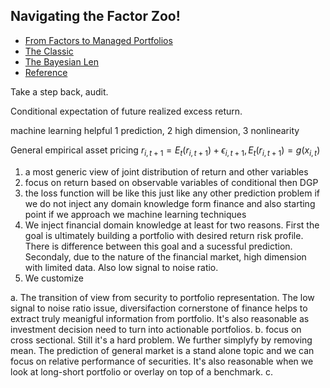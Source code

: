 
## Navigating the Factor Zoo!

- [From Factors to Managed Portfolios](#portfolio)
- [The Classic](#classic)
- [The Bayesian Len](#bayes)
- [Reference](#ref)

Take a step back, audit.

Conditional expectation of future realized excess return.

machine learning helpful 1 prediction, 2 high dimension, 3 nonlinearity


General empirical asset pricing 
$r_{i,t+1} = E_t(r_{i, t+1}) + \epsilon_{i,t+1},  E_t(r_{i, t+1}) = g(x_{i,t})$


1. a most generic view of joint distribution of return and other variables
2. focus on return based on observable variables of conditional then DGP 
3. the loss function will be like this just like any other prediction problem if we do not inject any domain knowledge form finance and also starting point if we approach we machine learning techniques
4. We inject financial domain knowledge at least for two reasons. First the goal is ultimately building a portfolio with desired return risk profile. There is difference between this goal and a sucessful prediction. Secondaly, due to the nature of the financial market, high dimension with limited data. Also low signal to noise ratio.
5. We customize

a. The transition of view from security to portfolio representation. The low signal to noise ratio issue, diversifaction cornerstone of finance helps to extract truly meanigful information from portfolio. It's also reasonable as investment decision need to turn into actionable portfolios. 
b. focus on cross sectional. Still it's a hard problem. We further simplyfy by removing mean. The prediction of general market is a stand alone topic and we can focus on relative performance of securities. It's also reasonable when we look at long-short portfolio or overlay on top of a benchmark. 
c. 

